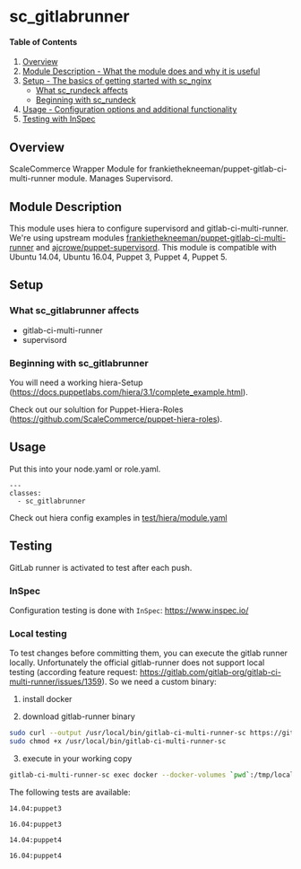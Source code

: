 # sc_gitlabrunner

#### Table of Contents

1. [Overview](#overview)
2. [Module Description - What the module does and why it is useful](#module-description)
3. [Setup - The basics of getting started with sc_nginx](#setup)
    * [What sc_rundeck affects](#what-sc_rundeck-affects)
    * [Beginning with sc_rundeck](#beginning-with-sc_rundeck)
4. [Usage - Configuration options and additional functionality](#usage)
4. [Testing with InSpec](#testing)

## Overview

ScaleCommerce Wrapper Module for frankiethekneeman/puppet-gitlab-ci-multi-runner module. Manages Supervisord.

## Module Description

This module uses hiera to configure supervisord and gitlab-ci-multi-runner. 
We're using upstream modules [frankiethekneeman/puppet-gitlab-ci-multi-runner](https://github.com/frankiethekneeman/puppet-gitlab-ci-multi-runner) and [ajcrowe/puppet-supervisord](https://github.com/ajcrowe/puppet-supervisord). 
This module is compatible with Ubuntu 14.04, Ubuntu 16.04, Puppet 3, Puppet 4, Puppet 5.

## Setup

### What sc_gitlabrunner affects

* gitlab-ci-multi-runner
* supervisord


### Beginning with sc_gitlabrunner

You will need a working hiera-Setup (https://docs.puppetlabs.com/hiera/3.1/complete_example.html).

Check out our solultion for Puppet-Hiera-Roles (https://github.com/ScaleCommerce/puppet-hiera-roles).

## Usage

Put this into your node.yaml or role.yaml.  

```
---
classes:
  - sc_gitlabrunner

```

Check out hiera config examples in [test/hiera/module.yaml](test/hiera/module.yaml)

## Testing

GitLab runner is activated to test after each push.

### InSpec

Configuration testing is done with `InSpec`: https://www.inspec.io/

### Local testing

To test changes before committing them, you can execute the gitlab runner locally.
Unfortunately the official gitlab-runner does not support local testing (according feature request: https://gitlab.com/gitlab-org/gitlab-ci-multi-runner/issues/1359). So we need a custom binary:

1. install docker

2. download gitlab-runner binary

```bash
sudo curl --output /usr/local/bin/gitlab-ci-multi-runner-sc https://gitlab.scale.sc/a.kirchner/gitlab-ci-multi-runner-sc/raw/master/bin/gitlab-ci-multi-runner-sc
sudo chmod +x /usr/local/bin/gitlab-ci-multi-runner-sc
```

3. execute in your working copy

```bash
gitlab-ci-multi-runner-sc exec docker --docker-volumes `pwd`:/tmp/local-working-directory <TEST>
```

The following tests are available:

`14.04:puppet3`

`16.04:puppet3`

`14.04:puppet4`

`16.04:puppet4`


